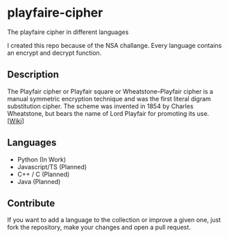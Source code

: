# playfaire-cipher

The playfaire cipher in different languages

I created this repo because of the NSA challange. Every language contains an encrypt and decrypt function.

## Description

The Playfair cipher or Playfair square or Wheatstone–Playfair cipher is a manual symmetric encryption technique and was the first literal digram substitution cipher. The scheme was invented in 1854 by Charles Wheatstone, but bears the name of Lord Playfair for promoting its use. [[Wiki](https://en.m.wikipedia.org/wiki/Playfair_cipher)]

## Languages

- Python (In Work)
- Javascript/TS (Planned)
- C++ / C (Planned)
- Java (Planned)

## Contribute

If you want to add a language to the collection or improve a given one, just fork the repository, make your changes and open a pull request.
